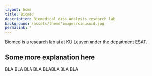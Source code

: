 ```yaml
---
layout: home
title: Biomed 
description: Biomedical data Analysis research lab 
background: /assets/theme/images/sinusoid.jpg
permalink: /
---
```


Biomed is a research lab at at KU Leuven under the department ESAT. 

## Some more explanation here

BLA BLA BLA BLA
BLABLA BLA BLA 